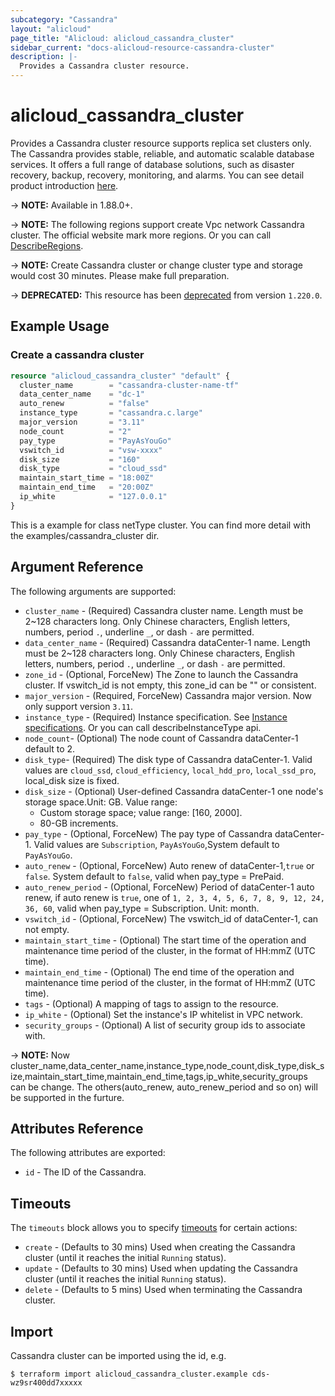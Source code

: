 ```yaml
---
subcategory: "Cassandra"
layout: "alicloud"
page_title: "Alicloud: alicloud_cassandra_cluster"
sidebar_current: "docs-alicloud-resource-cassandra-cluster"
description: |-
  Provides a Cassandra cluster resource.
---
```


# alicloud\_cassandra\_cluster

Provides a Cassandra cluster resource supports replica set clusters only. The Cassandra provides stable, reliable, and automatic scalable database services. 
It offers a full range of database solutions, such as disaster recovery, backup, recovery, monitoring, and alarms.
You can see detail product introduction [here](https://www.alibabacloud.com/help/product/49055.htm).

-> **NOTE:**  Available in 1.88.0+.

-> **NOTE:**  The following regions support create Vpc network Cassandra cluster.
The official website mark more regions. Or you can call [DescribeRegions](https://help.aliyun.com/document_detail/157540.html).

-> **NOTE:**  Create Cassandra cluster or change cluster type and storage would cost 30 minutes. Please make full preparation.

-> **DEPRECATED:**  This resource has been [deprecated](https://www.alibabacloud.com/help/en/apsaradb-for-cassandra/latest/cassandra-delisting-notice) from version `1.220.0`.

## Example Usage

### Create a cassandra cluster

```terraform
resource "alicloud_cassandra_cluster" "default" {
  cluster_name        = "cassandra-cluster-name-tf"
  data_center_name    = "dc-1"
  auto_renew          = "false"
  instance_type       = "cassandra.c.large"
  major_version       = "3.11"
  node_count          = "2"
  pay_type            = "PayAsYouGo"
  vswitch_id          = "vsw-xxxx"
  disk_size           = "160"
  disk_type           = "cloud_ssd"
  maintain_start_time = "18:00Z"
  maintain_end_time   = "20:00Z"
  ip_white            = "127.0.0.1"
}
```

This is a example for class netType cluster. You can find more detail with the examples/cassandra_cluster dir.

## Argument Reference

The following arguments are supported:

* `cluster_name` - (Required) Cassandra cluster name. Length must be 2~128 characters long. Only Chinese characters, English letters, numbers, period `.`, underline `_`, or dash `-` are permitted. 
* `data_center_name` - (Required) Cassandra dataCenter-1 name. Length must be 2~128 characters long. Only Chinese characters, English letters, numbers, period `.`, underline `_`, or dash `-` are permitted. 
* `zone_id` - (Optional, ForceNew) The Zone to launch the Cassandra cluster. If vswitch_id is not empty, this zone_id can be "" or consistent.
* `major_version` - (Required, ForceNew) Cassandra major version. Now only support version `3.11`.
* `instance_type` - (Required) Instance specification. See [Instance specifications](https://help.aliyun.com/document_detail/157445.html). Or you can call describeInstanceType api.
* `node_count`- (Optional) The node count of Cassandra dataCenter-1 default to 2. 
* `disk_type`-  (Required) The disk type of Cassandra dataCenter-1. Valid values are `cloud_ssd`, `cloud_efficiency`, `local_hdd_pro`, `local_ssd_pro`, local_disk size is fixed.
* `disk_size` -  (Optional) User-defined Cassandra dataCenter-1 one node's storage space.Unit: GB. Value range:
  - Custom storage space; value range: [160, 2000].
  - 80-GB increments. 
* `pay_type` - (Optional, ForceNew) The pay type of Cassandra dataCenter-1. Valid values are `Subscription`, `PayAsYouGo`,System default to `PayAsYouGo`.
* `auto_renew` - (Optional, ForceNew) Auto renew of dataCenter-1,`true` or `false`. System default to `false`, valid when pay_type = PrePaid.
* `auto_renew_period` - (Optional, ForceNew) Period of dataCenter-1 auto renew, if auto renew is `true`, one of `1, 2, 3, 4, 5, 6, 7, 8, 9, 12, 24, 36, 60`, valid when pay_type = Subscription. Unit: month.
* `vswitch_id` - (Optional, ForceNew) The vswitch_id of dataCenter-1, can not empty.
* `maintain_start_time` - (Optional) The start time of the operation and maintenance time period of the cluster, in the format of HH:mmZ (UTC time).
* `maintain_end_time` - (Optional) The end time of the operation and maintenance time period of the cluster, in the format of HH:mmZ (UTC time).
* `tags` - (Optional) A mapping of tags to assign to the resource.
* `ip_white` - (Optional) Set the instance's IP whitelist in VPC network.
* `security_groups` - (Optional)  A list of security group ids to associate with.

-> **NOTE:** Now cluster_name,data_center_name,instance_type,node_count,disk_type,disk_size,maintain_start_time,maintain_end_time,tags,ip_white,security_groups can be change. The others(auto_renew, auto_renew_period and so on) will be supported in the furture.

## Attributes Reference

The following attributes are exported:

* `id` - The ID of the Cassandra.

## Timeouts

The `timeouts` block allows you to specify [timeouts](https://www.terraform.io/docs/configuration-0-11/resources.html#timeouts) for certain actions:

* `create` - (Defaults to 30 mins) Used when creating the Cassandra cluster (until it reaches the initial `Running` status). 
* `update` - (Defaults to 30 mins) Used when updating the Cassandra cluster (until it reaches the initial `Running` status). 
* `delete` - (Defaults to 5 mins) Used when terminating the Cassandra cluster. 

## Import

Cassandra cluster can be imported using the id, e.g.

```shell
$ terraform import alicloud_cassandra_cluster.example cds-wz9sr400dd7xxxxx
```
